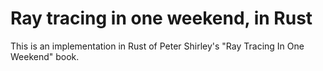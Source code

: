 # Ray tracing in one weekend, in Rust

This is an implementation in Rust of Peter Shirley's "Ray Tracing In One Weekend" book.
